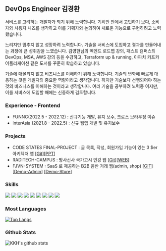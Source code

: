 ## DevOps Engineer 김경환
서비스를 고려하는 개발자가 되기 위해 노력합니다. 기획안 안에서 고민하기 보다, 소비자와 사용자 니즈를 생각하고 이를 기획자와 논의하여 새로운 기능으로 구현하려고 노력했습니다.

느리지만 멈추지 않고 성장하려 노력합니다. 기술을 서비스에 도입하고 결과를 만들어내는 과정에 큰 성취감을 느꼈습니다. 김영한님의 벡엔드 로드맵 강의, 패스트 캠퍼스의 DevOps, MSA, AWS 강의 등을 수강하고, Terraform up & running, 아파치 카프카 어플리케이션 같은 도서를 꾸준히 학습하고 있습니다.

기술에 매몰되지 않고 비즈니스를 이해하기 위해 노력합니다. 기술의 변화에 빠르게 대응하는 것은 개발자의 중요한 역량이라고 생각합니다. 하지만 기술보다 선행되어야 하는 것의 비즈니스를 이해하는 것이라고 생각합니다. 여러 기술을 공부하려 노력중 이지만, 이를 서비스에 도입할 때에는 신중하게 검토합니다.

### Experience - Frontend
- FUNNC(2022.5 - 2022.12) : 신규기능 개발, 유지 보수, 크로스 브라우징 이슈
- InterAsia (2021.8 - 2022.5) : 신규 웹앱 개발 및 유지보수

### Projects
- CODE STATES FINAL-PROJECT : 글 목록, 작성, 회원가입 기능이 있는 3 $er 아키텍쳐 앱 [[Git](https://github.com/KyungHwanKim-devs/devops-03-Final-TeamE)][[PPT](https://docs.google.com/presentation/d/1I7G1-sjAE0ZHyiyW6Jps3J-fp5yB1UfLjzS4a5jvSyw/edit#slide=id.gc6fa3c898_0_0)]
- RADITECH-CAMPUS : 방사선사 국가고시 인강 웹 [[Git](https://github.com/RadiTech-campus)][[WEB](https://raditech-campus.com/)]
- FJVN-SYSTEM : SaaS 로 제공하는 B2B 음반 거래 웹(admin, shop) [[GIT](https://github.com/FJVN-system)] [[Demo-Admin](http://fjvn-demo-admin.s3-website.ap-northeast-2.amazonaws.com/)] [[Demo-Store](http://fjvn-free-store.s3-website.ap-northeast-2.amazonaws.com/)]

### Skills
<div>
<img src="https://img.shields.io/badge/NextJS-000000?style=flat-square&logo=nextdotjs&logoColor=white"/>
<img src="https://img.shields.io/badge/Spring-6DB33F?style=flat-square&logo=spring&logoColor=white"/>
<img src="https://img.shields.io/badge/Docker-2496ED?style=flat-square&logo=docker&logoColor=white"/>
<img src="https://img.shields.io/badge/Kubernetes-326CE5?style=flat-square&logo=kubernetes&logoColor=white"/>
<img src="https://img.shields.io/badge/AWS-232F3E?style=flat-square&logo=amazonaws&logoColor=white"/>
<img src="https://img.shields.io/badge/Terraform-7B42BC?style=flat-square&logo=terraform&logoColor=white"/>
<img src="https://img.shields.io/badge/Firebase-FFCA28?style=flat-square&logo=firebase&logoColor=white"/>
<img src="https://img.shields.io/badge/GithubActions-2088FF?style=flat-square&logo=githubactions&logoColor=white"/>
<img src="https://img.shields.io/badge/linux-FCC624?style=flat-square&logo=linux&logoColor=white"/>
</div>

### Most Languages
[![Top Langs](https://github-readme-stats.vercel.app/api/top-langs/?username=KyungHwanKim-devs&layout=compact&count-private=true&orgs=FJVN-system,RadiTech-campus,HMbtob,cs-devops-bootcamp)](https://github.com/anuraghazra/github-readme-stats)

### Github Stats
![KKH's github stats](https://github-readme-stats.vercel.app/api?username=KyungHwanKim-devs&orgs=FJVN-system,RadiTech-campus,HMbtob,cs-devops-bootcamp&hide=stars)

